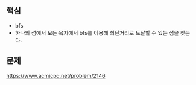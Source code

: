## 핵심

- bfs
- 하나의 섬에서 모든 육지에서 bfs를 이용해 최단거리로 도달할 수 있는 섬을 찾는다.

## 문제

https://www.acmicpc.net/problem/2146
